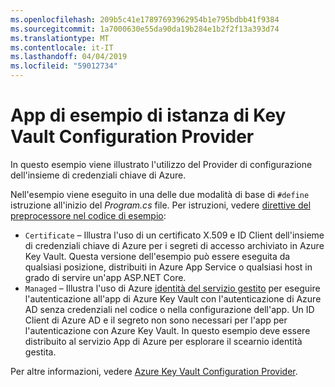 ```yaml
---
ms.openlocfilehash: 209b5c41e17897693962954b1e795bdbb41f9384
ms.sourcegitcommit: 1a7000630e55da90da19b284e1b2f2f13a393d74
ms.translationtype: MT
ms.contentlocale: it-IT
ms.lasthandoff: 04/04/2019
ms.locfileid: "59012734"
---
```

# <a name="key-vault-configuration-provider-sample-app"></a>App di esempio di istanza di Key Vault Configuration Provider

In questo esempio viene illustrato l'utilizzo del Provider di configurazione dell'insieme di credenziali chiave di Azure.

Nell'esempio viene eseguito in una delle due modalità di base di `#define` istruzione all'inizio del *Program.cs* file. Per istruzioni, vedere [direttive del preprocessore nel codice di esempio](https://docs.microsoft.com/aspnet/core#preprocessor-directives-in-sample-code):

* `Certificate` &ndash; Illustra l'uso di un certificato X.509 e ID Client dell'insieme di credenziali chiave di Azure per i segreti di accesso archiviato in Azure Key Vault. Questa versione dell'esempio può essere eseguita da qualsiasi posizione, distribuiti in Azure App Service o qualsiasi host in grado di servire un'app ASP.NET Core.
* `Managed` &ndash; Illustra l'uso di Azure [identità del servizio gestito](https://docs.microsoft.com/azure/active-directory/managed-identities-azure-resources/overview) per eseguire l'autenticazione all'app di Azure Key Vault con l'autenticazione di Azure AD senza credenziali nel codice o nella configurazione dell'app. Un ID Client di Azure AD e il segreto non sono necessari per l'app per l'autenticazione con Azure Key Vault. In questo esempio deve essere distribuito al servizio App di Azure per esplorare il scearnio identità gestita.

Per altre informazioni, vedere [Azure Key Vault Configuration Provider](https://docs.microsoft.com/aspnet/core/security/key-vault-configuration).
